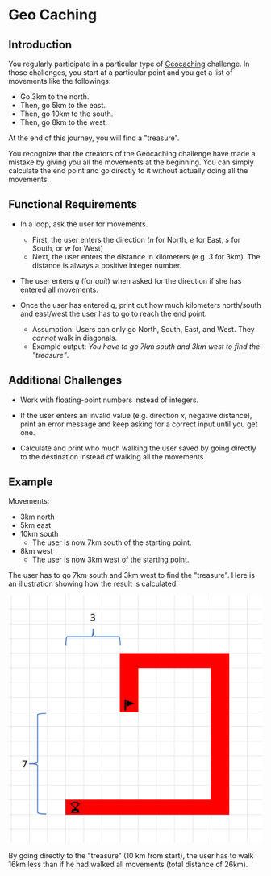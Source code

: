 # Geo Caching

## Introduction

You regularly participate in a particular type of [Geocaching](https://en.wikipedia.org/wiki/Geocaching) challenge. In those challenges, you start at a particular point and you get a list of movements like the followings:

* Go 3km to the north.
* Then, go 5km to the east.
* Then, go 10km to the south.
* Then, go 8km to the west.

At the end of this journey, you will find a "treasure".

You recognize that the creators of the Geocaching challenge have made a mistake by giving you all the movements at the beginning. You can simply calculate the end point and go directly to it without actually doing all the movements.

## Functional Requirements

* In a loop, ask the user for movements.
  * First, the user enters the direction (*n* for North, *e* for East, *s* for South, or *w* for West)
  * Next, the user enters the distance in kilometers (e.g. *3* for 3km). The distance is always a positive integer number.

* The user enters *q* (for *quit*) when asked for the direction if she has entered all movements.

* Once the user has entered *q*, print out how much kilometers north/south and east/west the user has to go to reach the end point.
  * Assumption: Users can only go North, South, East, and West. They *cannot*  walk in diagonals.
  * Example output: *You have to go 7km south and 3km west to find the "treasure"*.

## Additional Challenges

* Work with floating-point numbers instead of integers.

* If the user enters an invalid value (e.g. direction *x*, negative distance), print an error message and keep asking for a correct input until you get one.

* Calculate and print who much walking the user saved by going directly to the destination instead of walking all the movements.

## Example

Movements:

* 3km north
* 5km east
* 10km south
  * The user is now 7km south of the starting point.
* 8km west
  * The user is now 3km west of the starting point.

The user has to go 7km south and 3km west to find the "treasure". Here is an illustration showing how the result is calculated:

![Illustration](./illustration.png)

By going directly to the "treasure" (10 km from start), the user has to walk 16km less than if he had walked all movements (total distance of 26km).
